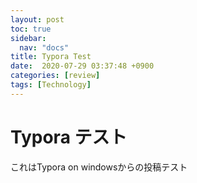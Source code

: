 ```yaml
---
layout: post
toc: true
sidebar:
  nav: "docs"
title: Typora Test
date:  2020-07-29 03:37:48 +0900
categories: [review]
tags: [Technology]
---
```






# Typora テスト

これはTypora on windowsからの投稿テスト





